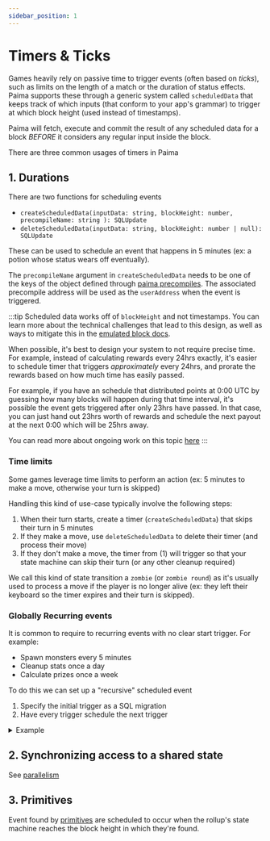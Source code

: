 ```yaml
---
sidebar_position: 1
---
```


# Timers & Ticks

Games heavily rely on passive time to trigger events (often based on *ticks*), such as limits on the length of a match or the duration of status effects. Paima supports these through a generic system called `scheduledData` that keeps track of which inputs (that conform to your app's grammar) to trigger at which block height (used instead of timestamps).

Paima will fetch, execute and commit the result of any scheduled data for a block *BEFORE* it considers any regular input inside the block.

There are three common usages of timers in Paima

## 1. Durations

There are two functions for scheduling events
- `createScheduledData(inputData: string, blockHeight: number, precompileName: string ): SQLUpdate`
- `deleteScheduledData(inputData: string, blockHeight: number | null): SQLUpdate`

These can be used to schedule an event that happens in 5 minutes (ex: a potion whose status wears off eventually).

The `precompileName` argument in `createScheduledData` needs to be one of the keys of the object defined through [paima precompiles](../325-creating-events/300-precompiles/100-introduction.md). The associated precompile address will be used as the `userAddress` when the event is triggered.

:::tip
Scheduled data works off of `blockHeight` and not timestamps. You can learn more about the technical challenges that lead to this design, as well as ways to mitigate this in the [emulated block docs](../300-react-to-events/3-funnel-types/400-stable-tick-rate-funnel.mdx).

When possible, it's best to design your system to not require precise time. For example, instead of calculating rewards every 24hrs exactly, it's easier to schedule timer that triggers *approximately* every 24hrs, and prorate the rewards based on how much time has easily passed.

For example, if you have an schedule that distributed points at 0:00 UTC by guessing how many blocks will happen during that time interval, it's possible the event gets triggered after only 23hrs have passed. In that case, you can just hand out 23hrs worth of rewards and schedule the next payout at the next 0:00 which will be 25hrs away. 

You can read more about ongoing work on this topic [here](https://github.com/PaimaStudios/paima-engine/issues/413)
:::

### Time limits

Some games leverage time limits to perform an action (ex: 5 minutes to make a move, otherwise your turn is skipped)

Handling this kind of use-case typically involve the following steps:
1. When their turn starts, create a timer (`createScheduledData`) that skips their turn in 5 minutes
2. If they make a move, use `deleteScheduledData` to delete their timer (and process their move)
3. If they don't make a move, the timer from (1) will trigger so that your state machine can skip their turn (or any other cleanup required)

We call this kind of state transition a `zombie` (or `zombie round`) as it's usually used to process a move if the player is no longer alive (ex: they left their keyboard so the timer expires and their turn is skipped).

### Globally Recurring events

It is common to require to recurring events with no clear start trigger. For example: 
  * Spawn monsters every 5 minutes
  * Cleanup stats once a day
  * Calculate prizes once a week

To do this we can set up a "recursive" scheduled event
1. Specify the initial trigger as a SQL migration
2. Have every trigger schedule the next trigger

<details>
    <summary>Example</summary>

*Note*: this API is planned to improve in the future. See [here](https://github.com/PaimaStudios/paima-engine/issues/414) for more

1. Register your precompile

You can learn more about precompiles [here](./300-precompiles/100-introduction.md).

2. Add a Migration at `1.SQL`

Create `db/migrations/1.sql` and add an input to execute the first schedule. 

For example, imagine we created a precompile called `reset-leaderboard`

```SQL wordWrap=true
WITH new_ticks AS (
  INSERT INTO scheduled_data (block_height, input_data )
  VALUES (
    -- get the latest block + 1
    coalesce((
      SELECT block_height
      FROM block_heights
      ORDER BY block_height DESC
      LIMIT 1
    ), 0) + 2,
    'tick|0'
  )
  RETURNING id
)
INSERT INTO scheduled_data_precompile (id, precompile)
SELECT id, 'reset-leaderboard'
FROM new_ticks
```

*NOTE*: You can replace the value for the `block_height` if you need to run this at a specific time  
This is possible with blockchains with known block generation time or with [Emulated Blocks mode](../300-react-to-events/3-funnel-types/400-stable-tick-rate-funnel.mdx). 

3. Add a Paima Concise Command
Modify `state-transition/src/stf/v1/parser.ts` (or where you have the Paima Concise Grammar).

Add a command to the list a new command:
```ts
const myGrammar = `
// highlight-next-line
 scheduleHourly          = hour|tick
`;

const parserCommands = {
  // highlight-next-line
    scheduleHourly: {
       tick: PaimaParser.NumberParser(0),
    },
}
```

Add your interface: (Generally located at `state-transition/src/stf/v1/types.ts`) 
```ts
export type ParsedSubmittedInput =
  | ScheduleHourlyInput

export interface ScheduleHourlyInput {
  input: 'scheduleHourly';
  tick: number;
}
```

4. Add an STF Function to process and create the next event

Capture the input in the STF and process it (Generally in `state-transition/src/stf/v1/index.ts`)

```ts
import type { type SubmittedChainData } from '@paima/sdk/utils';
import type Prando from '@paima/sdk/prando';
import type { Pool } from 'pg';
import type { BlockHeader } from '@paima/sdk/utils';

export default async function (
  inputData: STFSubmittedData,
  blockHeader: BlockHeader,
  randomnessGenerator: Prando,
  dbConn: Pool
): Promise<SQLUpdate[]> {

  const input = parse(inputData.inputData);

  // highlight-start
  if (input.input === 'scheduleHourly') {
    // Check if sent by the scheduler. Users might post the same input payload.
    if (inputData.realAddress === SCHEDULED_DATA_ADDRESS) {
  // highlight-end
        const commands: SQLUpdate[] = [];
        console.log('This message appears each hour!');
        console.log('This is tick number', input.tick);
        /* Add your custom logic */
        
        // Calculate the number of blocks in 1 hour. 
        const hourSeconds = 60 * 60;
        const hourBlocks = hourSeconds / ENV.BLOCK_TIME;
        
        // highlight-start
        commands.push(createScheduledData(
                `hour|${input.tick + 1}`,
                 blockHeader.blockHeight + hourBlocks
        ));
        // highlight-end
        
        return commands;
    }
  }
  ...
}
```

You will see in the console:
```
This message appears each hour!
This is tick number 0
This message appears each hour!
This is tick number 1
This message appears each hour!
This is tick number 2
...
```

IMPORTANT: It is very important that the scheduler does NOT return an SQL statement that might be rejected (e.g., duplicated primary key) if there is any invalid SQL command the entire list of commands is discarded, and the recursive schedule will not be inserted.
</details>


## 2. Synchronizing access to a shared state

See [parallelism](../100-define-machine/200-parallelism.md)

## 3. Primitives

Event found by [primitives](./primitive-catalogue/introduction#accessing-the-collected-data) are scheduled to occur when the rollup's state machine reaches the block height in which they're found.
